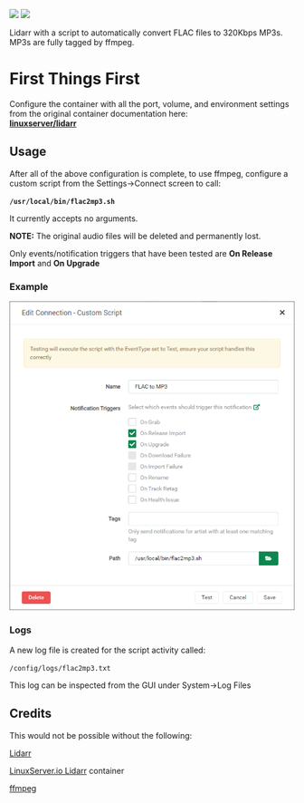 [![](https://images.microbadger.com/badges/image/thecaptain989/lidarr.svg)](https://microbadger.com/images/thecaptain989/lidarr "Get your own image badge on microbadger.com")
[![](https://images.microbadger.com/badges/version/thecaptain989/lidarr.svg)](https://microbadger.com/images/thecaptain989/lidarr "Get your own version badge on microbadger.com")

Lidarr with a script to automatically convert FLAC files to 320Kbps MP3s. MP3s are fully tagged by ffmpeg.

# First Things First

Configure the container with all the port, volume, and environment settings from the original container documentation here:  
**[linuxserver/lidarr](https://hub.docker.com/r/linuxserver/lidarr)**

## Usage

After all of the above configuration is complete, to use ffmpeg, configure a custom script from the Settings->Connect screen to call:

**`/usr/local/bin/flac2mp3.sh`**

It currently accepts no arguments.

**NOTE:** The original audio files will be deleted and permanently lost.

Only events/notification triggers that have been tested are **On Release Import** and **On Upgrade**

### Example
![lidarr-flac2mp3](https://raw.githubusercontent.com/TheCaptain989/lidarr-flac2mp3/master/images/flac2mp3.png)

### Logs

A new log file is created for the script activity called:

`/config/logs/flac2mp3.txt`

This log can be inspected from the GUI under System->Log Files

## Credits

This would not be possible without the following:

[Lidarr](https://lidarr.audio/)

[LinuxServer.io Lidarr](https://hub.docker.com/r/linuxserver/lidarr) container

[ffmpeg](https://ffmpeg.org/)
